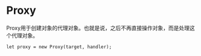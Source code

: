 Proxy
======
Proxy用于创建对象的代理对象。也就是说，之后不再直接操作对象，而是处理这个代理对象。
```
let proxy = new Proxy(target, handler);
```
